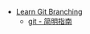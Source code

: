 - [Learn Git Branching](https://learngitbranching.js.org/?locale=zh_CN)
	- [git - 简明指南](https://rogerdudler.github.io/git-guide/index.zh.html)